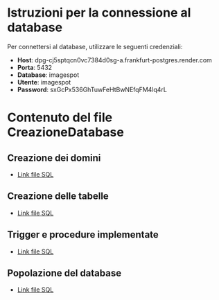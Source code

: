 # Istruzioni per la connessione al database
Per connettersi al database, utilizzare le seguenti credenziali:

- **Host**: dpg-cj5sptqcn0vc7384d0sg-a.frankfurt-postgres.render.com
- **Porta**: 5432
- **Database**: imagespot
- **Utente**: imagespot
- **Password**: sxGcPx536GhTuwFeHtBwNEfqFM4lq4rL

# Contenuto del file CreazioneDatabase

## Creazione dei domini
- [Link file SQL](https://github.com/Gabriele-Maione/imagespot/blob/master/BD/scripts/CreazioneDatabase.sql#L3)

## Creazione delle tabelle
- [Link file SQL](https://github.com/Gabriele-Maione/imagespot/blob/master/BD/scripts/CreazioneDatabase.sql#L14)

## Trigger e procedure implementate
- [Link file SQL](https://github.com/Gabriele-Maione/imagespot/blob/master/BD/scripts/CreazioneDatabase.sql#L190)

## Popolazione del database
- [Link file SQL](https://github.com/Gabriele-Maione/imagespot/blob/master/BD/scripts/CreazioneDatabase.sql#L368)
